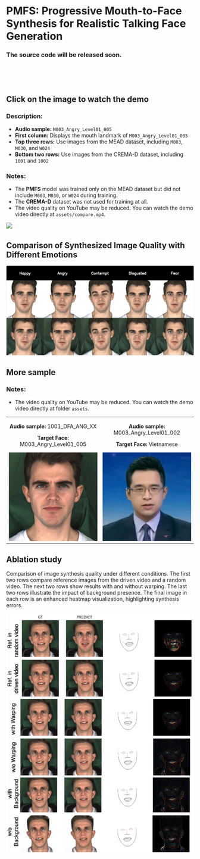 # PMFS: Progressive Mouth-to-Face Synthesis for Realistic Talking Face Generation

### The source code will be released soon.

<br/><br/><br/>

## Click on the image to watch the demo

### Description:
- **Audio sample:** `M003_Angry_Level01_005`
- **First column:** Displays the mouth landmark of `M003_Angry_Level01_005`
- **Top three rows:** Use images from the MEAD dataset, including `M003`, `M030`, and `W024`
- **Bottom two rows:** Use images from the CREMA-D dataset, including `1001` and `1002`

### Notes:
- The **PMFS** model was trained only on the MEAD dataset but did not include `M003`, `M030`, or `W024` during training.
- The **CREMA-D** dataset was not used for training at all.
- The video quality on YouTube may be reduced. You can watch the demo video directly at `assets/compare.mp4`.

<a href="https://youtube.com/shorts/ZnmVPP7X8kU?feature=share" target="_blank" rel="noopener noreferrer">
  <img src="https://img.youtube.com/vi/ZnmVPP7X8kU/maxresdefault.jpg" width="600">
</a>

## Comparison of Synthesized Image Quality with Different Emotions
<a href="https://youtu.be/QQ9e_SCqbb8" target="_blank" rel="noopener noreferrer">
  <img src="https://github.com/cxnam-vnuhcmus/PMFS/blob/main/assets/DifferenceEmotion.png" width="600">
</a>


## More sample
### Notes:
- The video quality on YouTube may be reduced. You can watch the demo video directly at folder `assets`.
  
<div align="center">
  <table>
    <tr>
      <td align="center">
        <p><b>Audio sample:</b> 1001_DFA_ANG_XX</p>
        <p><b>Target Face:</b> M003_Angry_Level01_005</p>
        <a href="https://youtube.com/shorts/_z_0_uXIVDQ?feature=share" target="_blank" rel="noopener noreferrer">
          <img src="assets/Thumbnail_M003Angry01005.jpg" width="300">
        </a>
      </td>
      <td align="center">
        <p><b>Audio sample:</b> M003_Angry_Level01_002</p>
        <p><b>Target Face:</b> Vietnamese</p>
        <a href="https://youtube.com/shorts/FGsDcgrDVWs?feature=share" target="_blank" rel="noopener noreferrer">
          <img src="assets/Thumbnail_VTV_M003Angry01005.jpg" width="300">
        </a>
      </td>
    </tr>
  </table>
</div>

## Ablation study
Comparison of image synthesis quality under different conditions. The first two rows compare reference images from the driven video and a random video. The next two rows show results with and without warping. The last two rows illustrate the impact of background presence. The final image in each row is an enhanced heatmap visualization, highlighting synthesis errors.

![Ablation Study](assets/Ablation_All.png)
